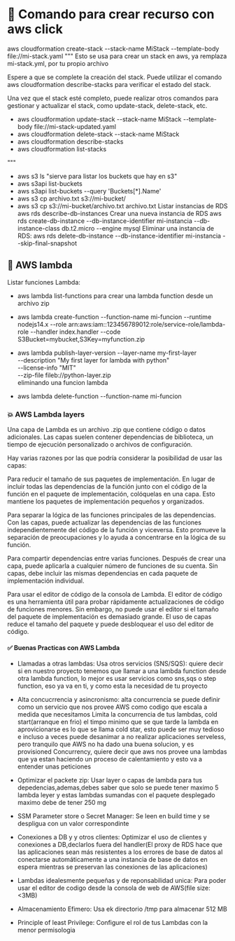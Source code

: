 # 🎉  Comando para crear recurso con aws click
aws cloudformation create-stack --stack-name MiStack --template-body file://mi-stack.yaml
"""
Esto se usa para  crear un stack en aws, ya remplaza mi-stack.yml, por tu propio archivo

Espere a que se complete la creación del stack. Puede utilizar el comando aws cloudformation describe-stacks para verificar el estado del stack.

Una vez que el stack esté completo, puede realizar otros comandos para gestionar y actualizar el stack, como update-stack, delete-stack, etc.
* aws cloudformation update-stack --stack-name MiStack --template-body file://mi-stack-updated.yaml
* aws cloudformation delete-stack --stack-name MiStack
* aws cloudformation describe-stacks
* aws cloudformation list-stacks

"""
* aws s3 ls "sierve para listar los buckets que hay en s3"
* aws s3api list-buckets
* aws s3api list-buckets --query 'Buckets[*].Name'
* aws s3 cp archivo.txt s3://mi-bucket/
* aws s3 cp s3://mi-bucket/archivo.txt archivo.txt
Listar instancias de RDS
aws rds describe-db-instances
Crear una nueva instancia de RDS
aws rds create-db-instance --db-instance-identifier mi-instancia --db-instance-class db.t2.micro --engine mysql
Eliminar una instancia de RDS:
aws rds delete-db-instance --db-instance-identifier mi-instancia --skip-final-snapshot

## 💫 AWS lambda
Listar funciones Lambda:
* aws lambda list-functions
para crear una lambda function desde un archivo zip
* aws lambda create-function --function-name mi-funcion --runtime nodejs14.x --role arn:aws:iam::123456789012:role/service-role/lambda-role --handler index.handler --code S3Bucket=mybucket,S3Key=myfunction.zip

* aws lambda publish-layer-version --layer-name my-first-layer \
--description "My first layer for lambda with python" \
--license-info "MIT" \
--zip-file fileb://python-layer.zip \
eliminando una funcion lambda
* aws lambda delete-function --function-name mi-funcion

### 💥 AWS Lambda layers
Una capa de Lambda es un archivo .zip que contiene código o datos adicionales. Las capas suelen contener dependencias de biblioteca, un tiempo de ejecución personalizado o archivos de configuración.

Hay varias razones por las que podría considerar la posibilidad de usar las capas:

Para reducir el tamaño de sus paquetes de implementación. En lugar de incluir todas las dependencias de la función junto con el código de la función en el paquete de implementación, colóquelas en una capa. Esto mantiene los paquetes de implementación pequeños y organizados.

Para separar la lógica de las funciones principales de las dependencias. Con las capas, puede actualizar las dependencias de las funciones independientemente del código de la función y viceversa. Esto promueve la separación de preocupaciones y lo ayuda a concentrarse en la lógica de su función.

Para compartir dependencias entre varias funciones. Después de crear una capa, puede aplicarla a cualquier número de funciones de su cuenta. Sin capas, debe incluir las mismas dependencias en cada paquete de implementación individual.

Para usar el editor de código de la consola de Lambda. El editor de código es una herramienta útil para probar rápidamente actualizaciones de código de funciones menores. Sin embargo, no puede usar el editor si el tamaño del paquete de implementación es demasiado grande. El uso de capas reduce el tamaño del paquete y puede desbloquear el uso del editor de código.

#### ✅  Buenas Practicas con AWS Lambda
* Llamadas a otras lambdas:
Usa otros servicios (SNS/SQS): quiere decir si en nuestro proyecto tenemos que llamar a una lambda function desde otra lambda function, lo mejor es usar servicios como sns,sqs o step function, eso ya va en ti, y como esta la necesidad de tu proyecto

* Alta concucrrencia y asincronismo:
alta concurrencia se puede definir como un servicio que nos provee AWS como codigo que escala a medida  que necesitamos 
Limita la concurrencia de tus lambdas, cold start(arranque en frio)
el timpo minimo que se que tarde la lambda en aprovicionarse es lo que se llama cold star, esto puede ser muy tedioso e incluso a veces puede desanimar  a no realizar aplicaciones serveless, pero tranquilo que AWS no ha dado una buena solucion, y es provisioned Concurrency, quiere decir que aws nos provee una lambdas que ya estan haciendo un proceso de calentamiento y esto va a entender unas peticiones 
* Optimizar el packete zip: Usar layer o capas de lambda para tus depedencias,ademas,debes saber que solo se puede tener maximo 5 lambda leyer y estas lambdas sumandas con el paquete desplegado maximo debe de tener 250 mg
* SSM Parameter store o Secret Manager: Se leen en build time y se despligua con un valor correspondinte
* Conexiones a DB y  y otros clientes: Optimizar el uso de clientes y conexiones a DB,declarlos fuera del handler(El proxy de RDS hace que las aplicaciones sean más resistentes a los errores de base de datos al conectarse automáticamente a una instancia de base de datos en espera mientras se preservan las conexiones de las aplicaciones)
* Lambdas idealesmente pequeñas y de reponsabilidad unica:
Para poder usar el editor de codigo desde la consola de web de AWS(file size: <3MB)
* Almacenamiento Efimero:
Usa ek directorio /tmp para almacenar 512 MB
* Principle of least Privilege:
Configure el rol de tus Lambdas con la menor permisologia 